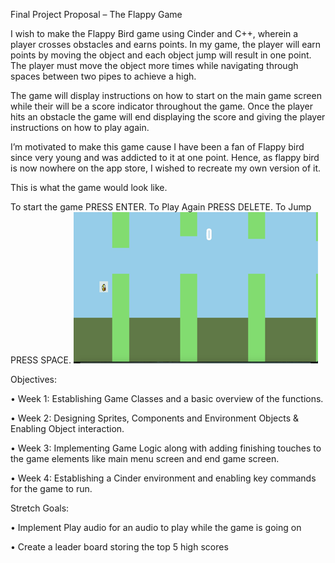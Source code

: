 





Final Project Proposal – The Flappy Game

I wish to make the Flappy Bird game using Cinder and C++, wherein a player crosses obstacles and earns points. In my game, the player will earn points by moving the object and each object jump will result in one point. The player must move the object more times while navigating through spaces between two pipes to achieve a  high.

The game will display instructions on how to start on the main game screen while their will be a score indicator throughout the game. Once the player hits an obstacle the game will end displaying the score and giving the player instructions on how to play again.

I’m motivated to make this game cause I have been a fan of Flappy bird since very young and was addicted to it at one point. Hence, as flappy bird is now nowhere on the app store, I wished to recreate my own version of it.

This is what the game would look like.

To start the game PRESS ENTER. To Play Again PRESS DELETE. To Jump PRESS SPACE.
![img.png](img.png)


Objectives:

•	Week 1: Establishing Game Classes and a basic overview of the functions.

•	Week 2: Designing Sprites, Components and Environment Objects & Enabling Object interaction.

•	Week 3: Implementing Game Logic along with adding finishing touches to the game elements like main menu screen and end game screen.

•	Week 4:  Establishing a Cinder environment and enabling key commands for the game to run.

Stretch Goals:

•	Implement Play audio for an audio to play while the game is going on

•	Create a leader board storing the top 5 high scores

